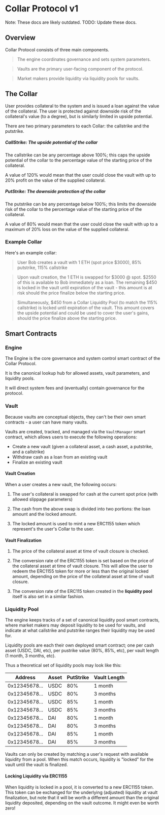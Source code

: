 # Collar Protocol v1

Note: These docs are likely outdated.
TODO: Update these docs.

## Overview

Collar Protocol consists of three main components.

> The engine coordinates governance and sets system parameters.

> Vaults are the primary user-facing component of the protocol.

> Market makers provide liquidity via liquidity pools for vaults.


## The Collar

User provides collateral to the system and is issued a loan against the value of the collateral.
The user is protected against downside risk of the collateral's value (to a degree), but is similarly
limited in upside potential.

There are two primary parameters to each Collar: the callstrike and the putstrike.

##### CallStrike: The upside potential of the collar

The callstrike can be any percentage above 100%; this caps the upside potential of the collar
to the percentage value of the starting price of the collateral.

A value of 120% would mean that the user could close the vault with up to 20% profit on the value of the supplied collateral.

##### PutStrike: The downside protection of the collar

The putstrike can be any percentage below 100%; this limits the downside risk of the collar
to the percentage value of the starting price of the collateral.

A value of 80% would mean that the user could close the vault with up to a maximum of 20% loss on the value of the supplied collateral.

### Example Collar

Here's an example collar:

> User Bob creates a vault with 1 ETH (spot price $3000), 85% putstrike, 115% callstrike

> Upon vault creation, the 1 ETH is swapped for $3000 @ spot. $2550 of this is available to Bob immediately as a loan. The remaining $450 is locked in the vault until expiration of the vault - this amount is at risk should the price finalize below the starting price. 

> Simultaneously, $450 from a Collar Liquidity Pool (to match the 115% callstrike) is locked until expiration of the vault. This amount covers the upside potential and could be used to cover the user's gains, should the price finalize above the starting price.

## Smart Contracts

### Engine

The Engine is the core governance and system control smart contract of the Collar Protocol.

It is the canonical lookup hub for allowed assets, vault parameters, and liquidity pools.

It will direct system fees and (eventually) contain governance for the protocol.

### Vault

Because vaults are conceptual objects, they can't be their own smart contracts - a user can have many vaults.

Vaults are created, tracked, and managed via the `VaultManager` smart contract, which allows users to execute the following operations:

- Create a new vault (given a collateral asset, a cash asset, a putstrike, and a callstrike)
- Withdraw cash as a loan from an existing vault
- Finalize an existing vault

#### Vault Creation

When a user creates a new vault, the following occurs:

1) The user's collateral is swapped for cash at the current spot price (with allowed slippage parameters)

2) The cash from the above swap is divided into two portions: the loan amount and the locked amount.

3) The locked amount is used to mint a new ERC1155 token which represent's the user's Collar to the user.

#### Vault Finalization

1) The price of the collateral asset at time of vault closure is checked.

2) The conversion rate of the ERC1155 token is set based on the price of the collateral asset at time of vault closure. This will allow the user to redeem the ERC1155 token for more or less than the original locked amount, depending on the price of the collateral asset at time of vault closure.

3) The conversion rate of the ERC115 token created in the **liquidity pool** itself is also set in a similar fashion.

### Liquidity Pool

The engine keeps tracks of a set of canonical liquidity pool smart contracts, where market makers may deposit liquidity
to be used for vaults, and indicate at what callstrike and putstrike ranges their liquidity may be used for.

Liquidity pools are each their own deployed smart contract; one per cash asset (USDC, DAI, etc), per pustrike value (80%, 85%, etc), per vault length (1 month, 3 months, etc).

Thus a theoretical set of liquidity pools may look like this:

| Address | Asset | PutStrike | Vault Length |
| --- | --- | ----------- | ----|
| 0x12345678... | USDC | 80% | 1 month |
| 0x12345678... | USDC | 80% | 3 months |
| 0x12345678... | USDC | 85% | 1 month |
| 0x12345678... | USDC | 85% | 3 months |
| 0x12345678... | DAI | 80% | 1 month |
| 0x12345678... | DAI | 80% | 3 months |
| 0x12345678... | DAI | 85% | 1 month |
| 0x12345678... | DAI | 85% | 3 months |

Vaults can only be created by matching a user's request with available liquidity from a pool. 
When this match occurs, liquidity is "locked" for the vault until the vault is finalized.

#### Locking Liquidity via ERC1155

When liquidity is locked in a pool, it is converted to a new ERC1155 token.
This token can be exchanged for the underlying (adjusted) liquidity at vault finalization, but
note that it will be worth a different amount than the original liquidity deposited, depending 
on the vault outcome. It might even be worth zero!